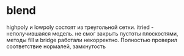 # blend
highpoly и lowpoly состоят из треугольной сетки. 
itried - неполучившаяся модель. не смог закрыть пустоты плоскостями, методы fill и bridge работали некорректно. Полностью проверил соответствие нормалей, замкнутость
